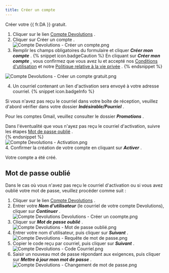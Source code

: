 ```yaml
---
title: Créer un compte
---
```

Créer votre {{ fr.DA }} gratuit.  

1. Cliquer sur le lien [Compte Devolutions](https://portal.devolutions.com/) . 
1. Cliquer sur Créer un compte .  
![Compte Devolutions - Créer un compte.png](/img/fr/cloud/Cloud4015.png)
1. Remplir les champs obligatoires du formulaire et cliquer ***Créer mon compte*** . 
{% snippet icon.badgeCaution %} 
En cliquant sur ***Créer mon compte*** , vous confirmez que vous avez lu et accepté nos [Conditions d'utilisation](https://devolutions.net/fr/legal/online-services-terms) et notre [Politique relative à la vie privée](https://devolutions.net/fr/legal) . 
{% endsnippet %}  

![Compte Devolutions - Créer un compte gratuit.png](/img/fr/cloud/cloud4016.png)  

4. Un courriel contenant un lien d'activation sera envoyé à votre adresse courriel. 
{% snippet icon.badgeInfo %}

Si vous n'avez pas reçu le courriel dans votre boîte de réception, veuillez d'abord vérifier dans votre dossier ***Indésirable/Pourriel*** .  

Pour les comptes Gmail, veuillez consulter le dossier ***Promotions*** .  

Dans l'éventualité que vous n'ayez pas reçu le courriel d'activation, suivre les étapes <a href="#key">Mot de passe oublié</a> .  
{% endsnippet %}  
![Compte Devolutions - Activation.png](/img/fr/cloud/Cloud4021.png)  
4. Confirmer la création de votre compte en cliquant sur ***Activer*** . 

Votre compte a été créé.  

## Mot de passe oublié <a name="key"></a>

Dans le cas où vous n'avez pas reçu le courriel d'activation ou si vous avez oublié votre mot de passe, veuillez procéder comme suit :  

1. Cliquer sur le lien [Compte Devolutions](https://portal.devolutions.com/) . 
1. Entrer votre ***Nom d'utilisateur*** (le courriel de votre compte Devolutions), cliquer sur ***Continuer*** .  
![Compte Devolutions Devolutions - Créer un coompte.png](/img/fr/cloud/Cloud4015.png)
1. Cliquer sur ***Mot de passe oublié*** .  
![Compte Devolutions - Mot de passe oublié.png](/img/fr/cloud/Cloud4022.png)
1. Entrer votre nom d'utilisateur, puis cliquer sur ***Suivant*** .  
![Compte Devolutions - Requête de mot de passe.png](/img/fr/cloud/Cloud4023.png)
1. Copier le code reçu par courriel, puis cliquer sur ***Suivant*** .  
![Compte Devolutions - Code Courriel.png](/img/fr/cloud/Cloud4024.png)
1. Saisir un nouveau mot de passe répondant aux exigences, puis cliquer sur ***Mettre à jour mon mot de passe*** .  
![Compte Devolutions - Changement de mot de passe.png](/img/fr/cloud/Cloud4025.png)

